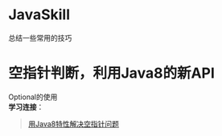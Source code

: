 # JavaSkill
总结一些常用的技巧
# 空指针判断，利用Java8的新API
Optional的使用  
**学习连接**：  
>[用Java8特性解决空指针问题](https://mp.weixin.qq.com/s/OULFKH9e3Zs1CiMlwxg2tA)

